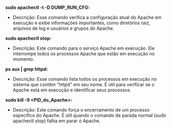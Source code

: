 **sudo apachectl -t -D DUMP_RUN_CFG:**
- Descrição: Esse comando verifica a configuração atual do Apache em execução e exibe informações importantes, como diretórios raiz, arquivos de log e usuários e grupos do Apache.

**sudo apachectl stop:**
- Descrição: Este comando para o serviço Apache em execução. Ele interrompe todos os processos Apache que estão em execução no momento.

**ps aux | grep httpd:**
- Descrição: Esse comando lista todos os processos em execução no sistema que contêm "httpd" em seu nome. É útil para verificar se o Apache está em execução e identificar seus processos.

**sudo kill -9 <PID_do_Apache>:**
- Descrição: Este comando força o encerramento de um processo específico do Apache. É útil quando o comando de parada normal (sudo apachectl stop) falha em parar o Apache.
